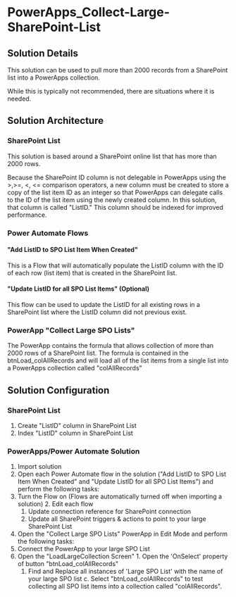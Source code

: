 # PowerApps_Collect-Large-SharePoint-List

## Solution Details
This solution can be used to pull more than 2000 records from a SharePoint list into a PowerApps collection. 

While this is typically not recommended, there are situations where it is needed.

## Solution Architecture
### SharePoint List
This solution is based around a SharePoint online list that has more than 2000 rows. 

Because the SharePoint ID column is not delegable in PowerApps using the >,>=, <, <= comparison operators, a new column must be created to store a copy of the list item ID as an integer so that PowerApps can delegate calls to the ID of the list item using the newly created column. In this solution, that column is called "ListID." This column should be indexed for improved performance. 

### Power Automate Flows
#### "Add ListID to SPO List Item When Created"
This is a Flow that will automatically populate the ListID column with the ID of each row (list item) that is created in the SharePoint list.

#### "Update ListID for all SPO List Items" (Optional)
This flow can be used to update the ListID for all existing rows in a SharePoint list where the ListID column did not previous exist. 

### PowerApp "Collect Large SPO Lists"
The PowerApp contains the formula that allows collection of more than 2000 rows of a SharePoint list. The formula is contained in the btnLoad_colAllRecords and will load all of the list items from a single list into a PowerApps collection called "colAllRecords"

## Solution Configuration

### SharePoint List
1. Create "ListID" column in SharePoint List
2. Index "ListID" column in SharePoint List

### PowerApps/Power Automate Solution
1. Import solution
2. Open each Power Automate flow in the solution  ("Add ListID to SPO List Item When Created" and "Update ListID for all SPO List Items") and perform the following tasks:
  1. Turn the Flow on (Flows are automatically turned off when importing a solution)
	2. Edit each flow
		1. Update connection reference for SharePoint connection
		2. Update all SharePoint triggers & actions to point to your large SharePoint List
3. Open the "Collect Large SPO Lists" PowerApp in Edit Mode and perform the following tasks:
  1. Connect the PowerApp to your large SPO List
  2. Open the "LoadLargeCollection Screen"
    1. Open the 'OnSelect' property of button "btnLoad_colAllRecords"
      1. Find and Replace all instances of 'Large SPO List' with the name of your large SPO list
    c. Select "btnLoad_colAllRecords" to test collecting all SPO list items into a collection called "colAllRecords".
